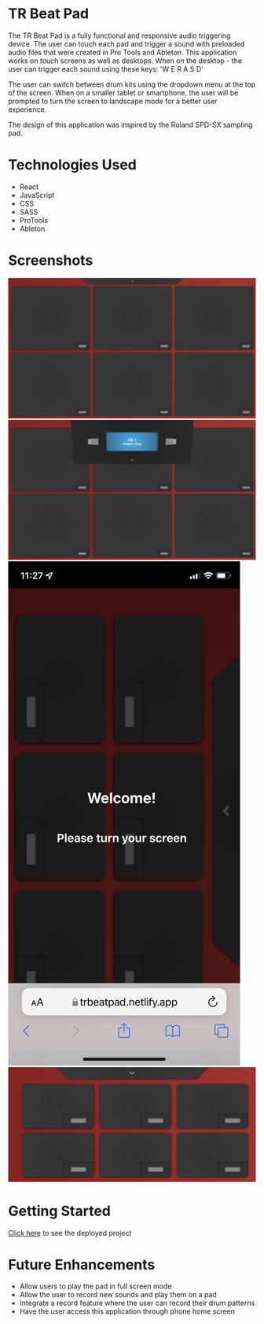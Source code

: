 # TR Beat Pad
The TR Beat Pad is a fully functional and responsive audio triggering device.  The user can touch each pad and trigger a sound with preloaded audio files that were created in Pro Tools and Ableton. This application works on touch screens as well as desktops. When on the desktop - the user can trigger each sound using these keys: 'W E R A S D'

The user can switch between drum kits using the dropdown menu at the top of the screen. When on a smaller tablet or smartphone, the user will be prompted to turn the screen to landscape mode for a better user experience.

The design of this application was inspired by the Roland SPD-SX sampling pad.

# Technologies Used

- React
- JavaScript
- CSS
- SASS
- ProTools
- Ableton

# Screenshots
![screenshot 1](public/images/1.png)
![screenshot 2](public/images/2.png)
![screenshot 3](public/images/5.png)
![screenshot 4](public/images/6.png)

# Getting Started

[Click here](https://trbeatpad.netlify.app) to see the deployed project

# Future Enhancements
- Allow users to play the pad in full screen mode
- Allow the user to record new sounds and play them on a pad
- Integrate a record feature where the user can record their drum patterns
- Have the user access this application through phone home screen
